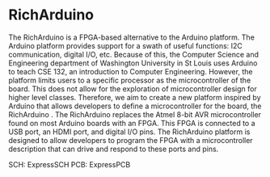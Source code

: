 # RichArduino
The RichArduino is a FPGA-based alternative to the Arduino platform. The Arduino platform provides support for a swath of useful functions: I2C communication, digital I/O, etc. Because of this, the Computer Science and Engineering department of Washington University in St Louis uses Arduino to teach CSE 132, an introduction to Computer Engineering. However, the platform limits users to a specific processor as the microcontroller of the board. This does not allow for the exploration of microcontroller design for higher level classes. Therefore, we aim to create a new platform inspired by Arduino that allows developers to define a microcontroller for the board, the RichArduino .
The RichArduino replaces the Atmel 8-bit AVR microcontroller found on most Arduino boards with an FPGA. This FPGA is connected to a USB port, an HDMI port, and digital I/O pins. The RichArduino platform is designed to allow developers to program the FPGA with a microcontroller description that can drive and respond to these ports and pins.


SCH: ExpressSCH
PCB: ExpressPCB


